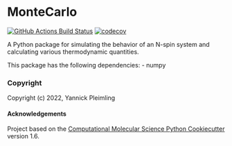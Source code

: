 MonteCarlo
==============================
[//]: # (Badges)
[![GitHub Actions Build Status](https://github.com/y-pleim/montecarlo/workflows/CI/badge.svg)](https://github.com/y-pleim/montecarlo/actions?query=workflow%3ACI)
[![codecov](https://codecov.io/gh/y-pleim/MonteCarlo/branch/master/graph/badge.svg)](https://codecov.io/gh/y-pleim/MonteCarlo/branch/master)


A Python package for simulating the behavior of an N-spin system and calculating various thermodynamic quantities.

This package has the following dependencies:
    - numpy

### Copyright

Copyright (c) 2022, Yannick Pleimling


#### Acknowledgements
 
Project based on the 
[Computational Molecular Science Python Cookiecutter](https://github.com/molssi/cookiecutter-cms) version 1.6.
